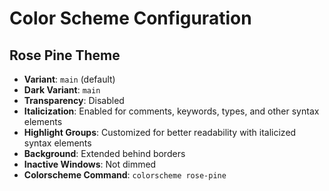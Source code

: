 # Color Scheme Configuration

## Rose Pine Theme
- **Variant**: `main` (default)
- **Dark Variant**: `main`
- **Transparency**: Disabled
- **Italicization**: Enabled for comments, keywords, types, and other syntax elements
- **Highlight Groups**: Customized for better readability with italicized syntax elements
- **Background**: Extended behind borders
- **Inactive Windows**: Not dimmed
- **Colorscheme Command**: `colorscheme rose-pine`